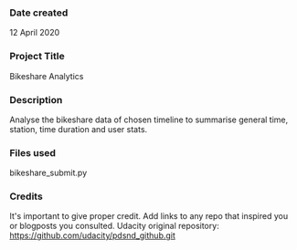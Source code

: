 ### Date created
12 April 2020

### Project Title
Bikeshare Analytics

### Description
Analyse the bikeshare data of chosen timeline to summarise general time, station, time duration and user stats.

### Files used
bikeshare_submit.py

### Credits
It's important to give proper credit. Add links to any repo that inspired you or blogposts you consulted.
Udacity
original repository:  https://github.com/udacity/pdsnd_github.git

